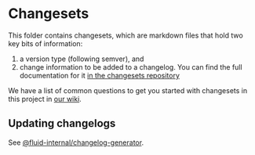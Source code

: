 # Changesets

This folder contains changesets, which are markdown files that hold two key bits of information:

1. a version type (following semver), and
2. change information to be added to a changelog. You can find the full documentation for it
   [in the changesets repository](https://github.com/changesets/changesets)

We have a list of common questions to get you started with changesets in this project in
[our wiki](https://github.com/microsoft/FluidFramework/wiki/Changesets-FAQ).

## Updating changelogs

See [@fluid-internal/changelog-generator](../build-tools/packages/changelog-generator/README.md).
